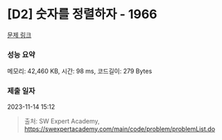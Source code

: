 # [D2] 숫자를 정렬하자 - 1966 

[문제 링크](https://swexpertacademy.com/main/code/problem/problemDetail.do?contestProbId=AV5PrmyKAWEDFAUq) 

### 성능 요약

메모리: 42,460 KB, 시간: 98 ms, 코드길이: 279 Bytes

### 제출 일자

2023-11-14 15:12



> 출처: SW Expert Academy, https://swexpertacademy.com/main/code/problem/problemList.do